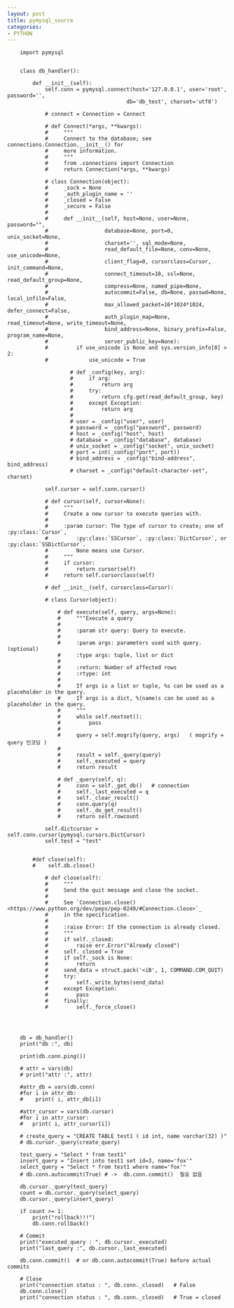```yaml
---
layout: post
title: pymysql_source
categories:
- PYTHON
---
```




        import pymysql


        class db_handler():

            def __init__(self):
                self.conn = pymysql.connect(host='127.0.0.1', user='root', password='',
                                          db='db_test', charset='utf8')

                # connect = Connection = Connect

                # def Connect(*args, **kwargs):
                #     """
                #     Connect to the database; see connections.Connection.__init__() for
                #     more information.
                #     """
                #     from .connections import Connection
                #     return Connection(*args, **kwargs)

                # class Connection(object):
                #     _sock = None
                #     _auth_plugin_name = ''
                #     _closed = False
                #     _secure = False
                # 
                #     def __init__(self, host=None, user=None, password="",
                #                  database=None, port=0, unix_socket=None,
                #                  charset='', sql_mode=None,
                #                  read_default_file=None, conv=None, use_unicode=None,
                #                  client_flag=0, cursorclass=Cursor, init_command=None,
                #                  connect_timeout=10, ssl=None, read_default_group=None,
                #                  compress=None, named_pipe=None,
                #                  autocommit=False, db=None, passwd=None, local_infile=False,
                #                  max_allowed_packet=16*1024*1024, defer_connect=False,
                #                  auth_plugin_map=None, read_timeout=None, write_timeout=None,
                #                  bind_address=None, binary_prefix=False, program_name=None,
                #                  server_public_key=None):
                #         if use_unicode is None and sys.version_info[0] > 2:
                #             use_unicode = True

                        # def _config(key, arg):
                        #     if arg:
                        #         return arg
                        #     try:
                        #         return cfg.get(read_default_group, key)
                        #     except Exception:
                        #         return arg
                        # 
                        # user = _config("user", user)
                        # password = _config("password", password)
                        # host = _config("host", host)
                        # database = _config("database", database)
                        # unix_socket = _config("socket", unix_socket)
                        # port = int(_config("port", port))
                        # bind_address = _config("bind-address", bind_address)
                        # charset = _config("default-character-set", charset)

                self.cursor = self.conn.cursor()

                # def cursor(self, cursor=None):
                #     """
                #     Create a new cursor to execute queries with.
                #
                #     :param cursor: The type of cursor to create; one of :py:class:`Cursor`,
                #         :py:class:`SSCursor`, :py:class:`DictCursor`, or :py:class:`SSDictCursor`.
                #         None means use Cursor.
                #     """
                #     if cursor:
                #         return cursor(self)
                #     return self.cursorclass(self)

                # def __init__(self, cursorclass=Cursor):

                # class Cursor(object):

                    # def execute(self, query, args=None):
                    #     """Execute a query
                    #
                    #     :param str query: Query to execute.
                    #
                    #     :param args: parameters used with query. (optional)
                    #     :type args: tuple, list or dict
                    #
                    #     :return: Number of affected rows
                    #     :rtype: int
                    #
                    #     If args is a list or tuple, %s can be used as a placeholder in the query.
                    #     If args is a dict, %(name)s can be used as a placeholder in the query.
                    #     """
                    #     while self.nextset():
                    #         pass
                    #
                    #     query = self.mogrify(query, args)   ( mogrify = query 인코딩 )
                    #
                    #     result = self._query(query)
                    #     self._executed = query
                    #     return result

                    # def _query(self, q):
                    #     conn = self._get_db()   # connection
                    #     self._last_executed = q
                    #     self._clear_result()
                    #     conn.query(q)
                    #     self._do_get_result()
                    #     return self.rowcount

                self.dictcursor = self.conn.cursor(pymysql.cursors.DictCursor)
                self.test = "test"


            #def close(self):
            #    self.db.close()

                # def close(self):
                #     """
                #     Send the quit message and close the socket.
                #
                #     See `Connection.close() <https://www.python.org/dev/peps/pep-0249/#Connection.close>`_
                #     in the specification.
                #
                #     :raise Error: If the connection is already closed.
                #     """
                #     if self._closed:
                #         raise err.Error("Already closed")
                #     self._closed = True
                #     if self._sock is None:
                #         return
                #     send_data = struct.pack('<iB', 1, COMMAND.COM_QUIT)
                #     try:
                #         self._write_bytes(send_data)
                #     except Exception:
                #         pass
                #     finally:
                #         self._force_close()




        db = db_handler()
        print("db :", db)

        print(db.conn.ping())

        # attr = vars(db)
        # print("attr :", attr)

        #attr_db = vars(db.conn)
        #for i in attr_db:
        #    print( i, attr_db[i])

        #attr_cursor = vars(db.cursor)
        #for i in attr_cursor:
        #   print( i, attr_cursor[i])

        # create_query = "CREATE TABLE test1 ( id int, name varchar(32) )"
        # db.cursor._query(create_query)

        test_query = "Select * from test1"
        insert_query = "Insert into test1 set id=3, name='fox'"
        select_query = "Select * from test1 where name='fox'"
        # db.conn.autocommit(True) # ->  db.conn.commit()  필요 없음

        db.cursor._query(test_query)
        count = db.cursor._query(select_query)
        db.cursor._query(insert_query)

        if count >= 1:
            print("rollback!!!")
            db.conn.rollback()

        # Commit
        print("executed_query : ", db.cursor._executed)
        print("last_query :", db.cursor._last_executed)

        db.conn.commit()  # or db.conn.autocommit(True) before actual commits

        # Close
        print("connection status : ", db.conn._closed)   # False
        db.conn.close()
        print("connection status : ", db.conn._closed)   # True = closed
